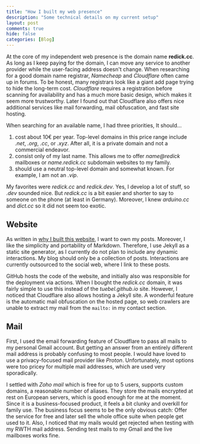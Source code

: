 ```yaml
---
title: "How I built my web presence"
description: "Some technical details on my current setup"
layout: post
comments: true
hide: false
categories: [Blog]
---
```


At the core of my independent web presence is the domain name **redick.cc**.
As long as I keep paying for the domain, I can move any service to another provider while the user-facing address doesn't change.
When researching for a good domain name registrar, *Namecheap* and *Cloudflare* often came up in forums.
To be honest, many registrars look like a giant add page trying to hide the long-term cost.
*Cloudflare* requires a registration before scanning for availability and has a much more basic design, which makes it seem more trustworthy.
Later I found out that Cloudflare also offers nice additional services like mail forwarding, mail obfuscation, and fast site hosting.

When searching for an available name, I had three priorities, It should...
1. cost about 10€ per year. Top-level domains in this price range include *.net*, *.org*, *.cc*, or *.xyz*. After all, it is a private domain and not a commercial endeavor. 
2. consist only of my last name. This allows me to offer *name@redick* mailboxes or *name.redick.cc* subdomain websites to my family.
3. should use a neutral top-level domain and somewhat known. For example, I am not an *.vip*.

My favorites were *redick.cc* and *redick.dev*.
Yes, I develop a lot of stuff, so *.dev* sounded nice.
But *redick.cc* is a bit easier and shorter to say to someone on the phone (at least in Germany).
Moreover, I knew *arduino.cc* and *dict.cc* so it did not seem too exotic.

## Website
As written in [why I built this website](/_posts/2024-10-23-why-I-built-this-website.md), I want to own my posts.
Moreover, I like the simplicity and portability of Markdown.
Therefore, I use Jekyll as a static site generator, as I currently do not plan to include any dynamic interactions.
My blog should only be a collection of posts.
Interactions are currently outsourced to the social web, where I link to these posts.

GitHub hosts the code of the website, and initially also was responsible for the deployment via actions.
When I bought the *redick.cc* domain, it was fairly simple to use this instead of the *tuebel.github.io* site.
However, I noticed that Cloudflare also allows hosting a Jekyll site.
A wonderful feature is the automatic mail obfuscation on the hosted page, so web crawlers are unable to extract my mail from the `mailto:` in my contact section.

## Mail
First, I used the email forwarding feature of Cloudflare to pass all mails to my personal Gmail account.
But getting an answer from an entirely different mail address is probably confusing to most people.
I would have loved to use a privacy-focused mail provider like *Proton*.
Unfortunately, most options were too pricey for multiple mail addresses, which are used very sporadically.

I settled with *Zoho mail* which is free for up to 5 users, supports custom domains, a reasonable number of aliases.
They store the mails encrypted at rest on European servers, which is good enough for me at the moment.
Since it is a business-focused product, it feels a bit clunky and overkill for family use. 
The business focus seems to be the only obvious catch: Offer the service for free and later sell the whole office suite when people get used to it.
Also, I noticed that my mails would get rejected when testing with my RWTH mail address.
Sending test mails to my Gmail and the live mailboxes works fine.